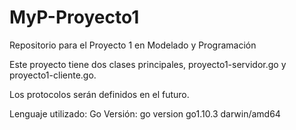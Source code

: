 # MyP-Proyecto1
Repositorio para el Proyecto 1 en Modelado y Programación

Este proyecto tiene dos clases principales, proyecto1-servidor.go y proyecto1-cliente.go.

Los protocolos serán definidos en el futuro.

Lenguaje utilizado: Go
Versión: go version go1.10.3 darwin/amd64
